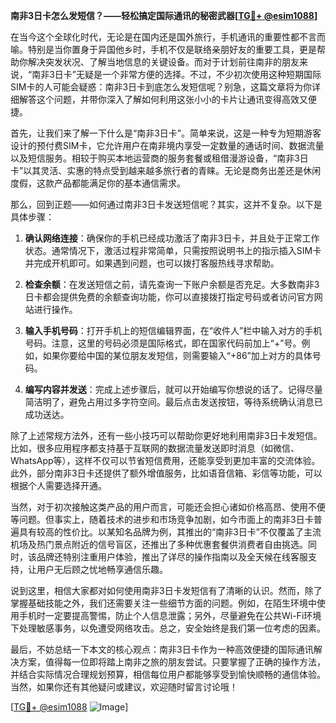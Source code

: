 **南非3日卡怎么发短信？——轻松搞定国际通讯的秘密武器[[TG💪+ @esim1088](https://t.me/s/esim1088)]**

在当今这个全球化时代，无论是在国内还是国外旅行，手机通讯的重要性都不言而喻。特别是当你置身于异国他乡时，手机不仅是联络亲朋好友的重要工具，更是帮助你解决突发状况、了解当地信息的关键设备。而对于计划前往南非的朋友来说，“南非3日卡”无疑是一个非常方便的选择。不过，不少初次使用这种短期国际SIM卡的人可能会疑惑：南非3日卡到底怎么发短信呢？别急，这篇文章将为你详细解答这个问题，并带你深入了解如何利用这张小小的卡片让通讯变得高效又便捷。

首先，让我们来了解一下什么是“南非3日卡”。简单来说，这是一种专为短期游客设计的预付费SIM卡，它允许用户在南非境内享受一定数量的通话时间、数据流量以及短信服务。相较于购买本地运营商的服务套餐或租借漫游设备，“南非3日卡”以其灵活、实惠的特点受到越来越多旅行者的青睐。无论是商务出差还是休闲度假，这款产品都能满足你的基本通信需求。

那么，回到正题——如何通过南非3日卡发送短信呢？其实，这并不复杂。以下是具体步骤：

1. **确认网络连接**：确保你的手机已经成功激活了南非3日卡，并且处于正常工作状态。通常情况下，激活过程非常简单，只需按照说明书上的指示插入SIM卡并完成开机即可。如果遇到问题，也可以拨打客服热线寻求帮助。

2. **检查余额**：在发送短信之前，请先查询一下账户余额是否充足。大多数南非3日卡都会提供免费的余额查询功能，你可以直接拨打指定号码或者访问官方网站进行操作。

3. **输入手机号码**：打开手机上的短信编辑界面，在“收件人”栏中输入对方的手机号码。注意，这里的号码必须是国际格式，即在国家代码前加上“+”号。例如，如果你要给中国的某位朋友发短信，则需要输入“+86”加上对方的具体号码。

4. **编写内容并发送**：完成上述步骤后，就可以开始编写你想说的话了。记得尽量简洁明了，避免占用过多字符空间。最后点击发送按钮，等待系统确认消息已成功送达。

除了上述常规方法外，还有一些小技巧可以帮助你更好地利用南非3日卡发短信。比如，很多应用程序都支持基于互联网的数据流量发送即时消息（如微信、WhatsApp等），这样不仅可以节省短信费用，还能享受到更加丰富的交流体验。此外，部分南非3日卡还提供了额外增值服务，比如语音信箱、彩信等功能，可以根据个人需要选择开通。

当然，对于初次接触这类产品的用户而言，可能还会担心诸如价格高昂、使用不便等问题。但事实上，随着技术的进步和市场竞争加剧，如今市面上的南非3日卡普遍具有较高的性价比。以某知名品牌为例，其推出的“南非3日卡”不仅覆盖了主流机场及热门景点附近的信号盲区，还推出了多种优惠套餐供消费者自由挑选。同时，该品牌还特别注重用户体验，推出了详尽的操作指南以及全天候在线客服支持，让用户无后顾之忧地畅享通信乐趣。

说到这里，相信大家都对如何使用南非3日卡发短信有了清晰的认识。然而，除了掌握基础技能之外，我们还需要关注一些细节方面的问题。例如，在陌生环境中使用手机时一定要提高警惕，防止个人信息泄露；另外，尽量避免在公共Wi-Fi环境下处理敏感事务，以免遭受网络攻击。总之，安全始终是我们第一位考虑的因素。

最后，不妨总结一下本文的核心观点：南非3日卡作为一种高效便捷的国际通讯解决方案，值得每一位即将踏上南非之旅的朋友尝试。只要掌握了正确的操作方法，并结合实际情况合理规划预算，相信每位用户都能够享受到愉快顺畅的通信体验。当然，如果你还有其他疑问或建议，欢迎随时留言讨论哦！

[[TG💪+ @esim1088](https://t.me/s/esim1088) ![Image](https://i.postimg.cc/4NQfJmqS/Snipaste-2025-05-13-00-14-12.png)]